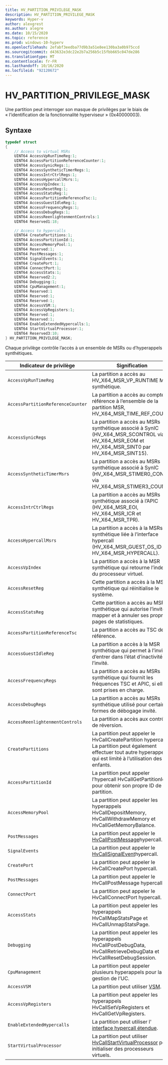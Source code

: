 ```yaml
---
title: HV_PARTITION_PRIVILEGE_MASK
description: HV_PARTITION_PRIVILEGE_MASK
keywords: Hyper-v
author: alexgrest
ms.author: alegre
ms.date: 10/15/2020
ms.topic: reference
ms.prod: windows-10-hyperv
ms.openlocfilehash: 2efabf3eedba77d9b3a51e8ee130ba3a0b975ccd
ms.sourcegitcommit: d43632e3dc22e2b7a256b5c15fbb665c047de286
ms.translationtype: MT
ms.contentlocale: fr-FR
ms.lasthandoff: 10/16/2020
ms.locfileid: "92120672"
---
```

# <a name="hv_partition_privilege_mask"></a>HV_PARTITION_PRIVILEGE_MASK

Une partition peut interroger son masque de privilèges par le biais de « l’identification de la fonctionnalité hyperviseur » (0x40000003).

## <a name="syntax"></a>Syntaxe

```c
typedef struct
{
    // Access to virtual MSRs
    UINT64 AccessVpRunTimeReg:1;
    UINT64 AccessPartitionReferenceCounter:1;
    UINT64 AccessSynicRegs:1;
    UINT64 AccessSyntheticTimerRegs:1;
    UINT64 AccessIntrCtrlRegs:1;
    UINT64 AccessHypercallMsrs:1;
    UINT64 AccessVpIndex:1;
    UINT64 AccessResetReg:1;
    UINT64 AccessStatsReg:1;
    UINT64 AccessPartitionReferenceTsc:1;
    UINT64 AccessGuestIdleReg:1;
    UINT64 AccessFrequencyRegs:1;
    UINT64 AccessDebugRegs:1;
    UINT64 AccessReenlightenmentControls:1
    UINT64 Reserved1:18;

    // Access to hypercalls
    UINT64 CreatePartitions:1;
    UINT64 AccessPartitionId:1;
    UINT64 AccessMemoryPool:1;
    UINT64 Reserved:1;
    UINT64 PostMessages:1;
    UINT64 SignalEvents:1;
    UINT64 CreatePort:1;
    UINT64 ConnectPort:1;
    UINT64 AccessStats:1;
    UINT64 Reserved2:2;
    UINT64 Debugging:1;
    UINT64 CpuManagement:1;
    UINT64 Reserved:1
    UINT64 Reserved:1;
    UINT64 Reserved:1;
    UINT64 AccessVSM:1;
    UINT64 AccessVpRegisters:1;
    UINT64 Reserved:1;
    UINT64 Reserved:1;
    UINT64 EnableExtendedHypercalls:1;
    UINT64 StartVirtualProcessor:1;
    UINT64 Reserved3:10;
} HV_PARTITION_PRIVILEGE_MASK;
 ```

Chaque privilège contrôle l’accès à un ensemble de MSRs ou d’hyperappels synthétiques.

| Indicateur de privilège                        | Signification                                       |
|---------------------------------------|-----------------------------------------------|
|`AccessVpRunTimeReg`                   | La partition a accès au HV_X64_MSR_VP_RUNTIME MSR synthétique. |
|`AccessPartitionReferenceCounter`      | La partition a accès au compte de référence à l’ensemble de la partition MSR, HV_X64_MSR_TIME_REF_COUNT. |
|`AccessSynicRegs`                      | La partition a accès au MSRs synthétique associé à SynIC (HV_X64_MSR_SCONTROL via HV_X64_MSR_EOM et HV_X64_MSR_SINT0 par HV_X64_MSR_SINT15).|
|`AccessSyntheticTimerMsrs`             | La partition a accès au MSRs synthétique associé à SynIC (HV_X64_MSR_STIMER0_CONFIG via HV_X64_MSR_STIMER3_COUNT). |
|`AccessIntrCtrlRegs`                   | La partition a accès au MSRs synthétique associé à l’APIC (HV_X64_MSR_EOI, HV_X64_MSR_ICR et HV_X64_MSR_TPR). |
|`AccessHypercallMsrs`                  | La partition a accès à la MSRs synthétique liée à l’interface hypercall (HV_X64_MSR_GUEST_OS_ID et HV_X64_MSR_HYPERCALL). |
|`AccessVpIndex`                        | La partition a accès à la MSR synthétique qui retourne l’index du processeur virtuel. |
|`AccessResetReg`                       | Cette partition a accès à la MSR synthétique qui réinitialise le système. |
|`AccessStatsReg`                       | Cette partition a accès au MSRs synthétique qui autorise l’invité à mapper et à annuler ses propres pages de statistiques. |
|`AccessPartitionReferenceTsc`          | La partition a accès au TSC de référence. |
|`AccessGuestIdleReg`                   | La partition a accès à la MSR synthétique qui permet à l’invité d’entrer dans l’état d’inactivité de l’invité. |
|`AccessFrequencyRegs`                  | La partition a accès au MSRs synthétique qui fournit les fréquences TSC et APIC, si elles sont prises en charge. |
|`AccessDebugRegs`                      | La partition a accès au MSRs synthétique utilisé pour certaines formes de débogage invité. |
|`AccessReenlightenmentControls`        | La partition a accès aux contrôles de réversion. |
|`CreatePartitions`                     | La partition peut appeler le HvCallCreatePartition hypercall. La partition peut également effectuer tout autre hyperappel qui est limité à l’utilisation des enfants. |
|`AccessPartitionId`                    | La partition peut appeler l’hypercall HvCallGetPartitionId pour obtenir son propre ID de partition. |
|`AccessMemoryPool`                     | La partition peut appeler les hyperappels HvCallDepositMemory, HvCallWithdrawMemory et HvCallGetMemoryBalance. |
|`PostMessages`                         | La partition peut appeler le [HvCallPostMessage](../hypercalls/HvCallPostMessage.md)hypercall. |
|`SignalEvents`                         | La partition peut appeler le [HvCallSignalEvent](../hypercalls/HvCallSignalEvent.md)hypercall. |
|`CreatePort`                           | La partition peut appeler le HvCallCreatePort hypercall.  |
|`PostMessages`                         | La partition peut appeler le HvCallPostMessage hypercall. |
|`ConnectPort`                          | La partition peut appeler le HvCallConnectPort hypercall. |
|`AccessStats`                          | La partition peut appeler les hyperappels HvCallMapStatsPage et HvCallUnmapStatsPage. |
|`Debugging`                            | La partition peut appeler les hyperappels HvCallPostDebugData, HvCallRetrieveDebugData et HvCallResetDebugSession. |
|`CpuManagement`                        | La partition peut appeler plusieurs hyperappels pour la gestion de l’UC. |
|`AccessVSM`                            | La partition peut utiliser [VSM](../vsm.md). |
|`AccessVpRegisters`                    | La partition peut appeler les hyperappels HvCallSetVpRegisters et HvCallGetVpRegisters. |
|`EnableExtendedHypercalls`             | La partition peut utiliser l' [interface hypercall étendue](../hypercall-interface.md#extended-hypercall-interface). |
|`StartVirtualProcessor`                | La partition peut utiliser [HvCallStartVirtualProcessor](../hypercalls/HvCallStartVirtualProcessor.md) pour initialiser des processeurs virtuels. |

